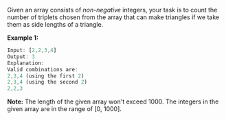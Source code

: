 Given an array consists of *non-negative* integers, your task is to count the number of triplets chosen from the array that can make triangles if we take them as side lengths of a triangle.

**Example 1:**
```javascript
Input: [2,2,3,4]
Output: 3
Explanation:
Valid combinations are: 
2,3,4 (using the first 2)
2,3,4 (using the second 2)
2,2,3
```

**Note:**
The length of the given array won't exceed 1000.
The integers in the given array are in the range of [0, 1000].